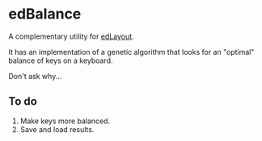 # edBalance

A complementary utility for [edLayout](https://github.com/sgaliamov/ergo-layouts).

It has an implementation of a genetic algorithm that looks for an "optimal" balance of keys on a keyboard.

Don't ask why...

## To do

1. Make keys more balanced.
1. Save and load results.
